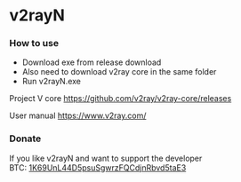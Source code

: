 # v2rayN

### How to use
- Download exe from release download
- Also need to download v2ray core in the same folder
- Run v2rayN.exe

Project V core
https://github.com/v2ray/v2ray-core/releases

User manual
https://www.v2ray.com/

### Donate
If you like v2rayN and want to support the developer  
BTC: [1K69UnL44D5psuSgwrzFQCdjnRbvd5taE3](https://blockchain.info/address/1K69UnL44D5psuSgwrzFQCdjnRbvd5taE3 "1K69UnL44D5psuSgwrzFQCdjnRbvd5taE3")

